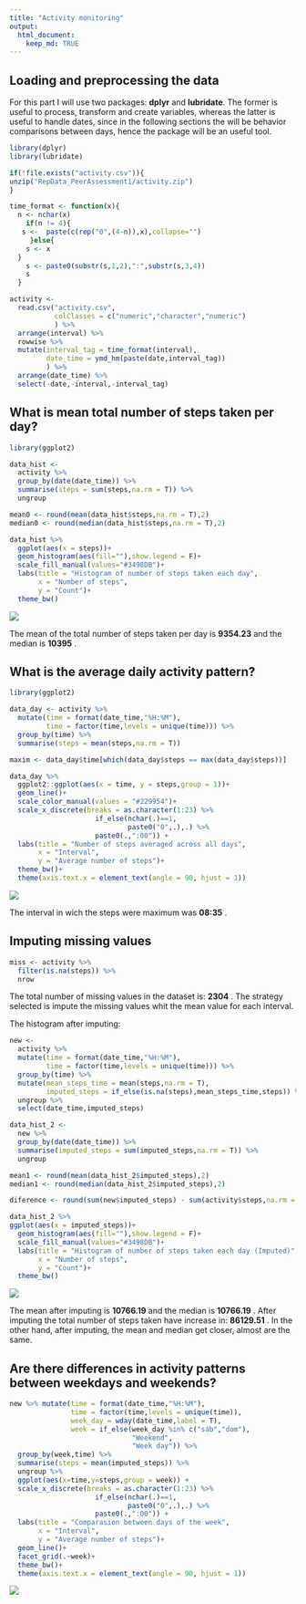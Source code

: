 ```yaml
---
title: "Activity monitoring"
output: 
  html_document:
    keep_md: TRUE
---
```




## Loading and preprocessing the data

For this part I will use two packages: **dplyr** and **lubridate**. The former is useful to process, transform and create variables, whereas the latter is useful to handle dates, since in the following sections the will be behavior comparisons between days, hence the package will be an useful tool.


```r
library(dplyr)
library(lubridate)

if(!file.exists("activity.csv")){
unzip("RepData_PeerAssessment1/activity.zip")
}

time_format <- function(x){
  n <- nchar(x)
    if(n != 4){
   s <-  paste(c(rep("0",(4-n)),x),collapse="")
     }else{
    s <- x
  }
    s <- paste0(substr(s,1,2),":",substr(s,3,4))
    s
  }

activity <- 
  read.csv("activity.csv",
           colClasses = c("numeric","character","numeric")
           ) %>% 
  arrange(interval) %>% 
  rowwise %>% 
  mutate(interval_tag = time_format(interval),
         date_time = ymd_hm(paste(date,interval_tag))
         ) %>% 
  arrange(date_time) %>% 
  select(-date,-interval,-interval_tag)
```

## What is mean total number of steps taken per day?


```r
library(ggplot2)

data_hist <- 
  activity %>% 
  group_by(date(date_time)) %>% 
  summarise(steps = sum(steps,na.rm = T)) %>% 
  ungroup

mean0 <- round(mean(data_hist$steps,na.rm = T),2)
median0 <- round(median(data_hist$steps,na.rm = T),2)

data_hist %>% 
  ggplot(aes(x = steps))+
  geom_histogram(aes(fill=""),show.legend = F)+
  scale_fill_manual(values="#3498DB")+
  labs(title = "Histogram of number of steps taken each day",
       x = "Number of steps",
       y = "Count")+
  theme_bw()
```

![](PA1_template_files/figure-html/histogram-1.png)<!-- -->

The mean of the total number of steps taken per day is **9354.23** and the median is **10395** .

## What is the average daily activity pattern?


```r
library(ggplot2)

data_day <- activity %>% 
  mutate(time = format(date_time,"%H:%M"),
         time = factor(time,levels = unique(time))) %>% 
  group_by(time) %>% 
  summarise(steps = mean(steps,na.rm = T)) 

maxim <- data_day$time[which(data_day$steps == max(data_day$steps))]

data_day %>% 
  ggplot2::ggplot(aes(x = time, y = steps,group = 1))+
  geom_line()+
  scale_color_manual(values = "#229954")+
  scale_x_discrete(breaks = as.character(1:23) %>%
                     if_else(nchar(.)==1,
                             paste0("0",.),.) %>% 
                     paste0(.,":00")) +
  labs(title = "Number of steps averaged across all days",
       x = "Interval",
       y = "Average number of steps")+
  theme_bw()+
  theme(axis.text.x = element_text(angle = 90, hjust = 1))
```

![](PA1_template_files/figure-html/daily_mean-1.png)<!-- -->

The interval in wich the steps were maximum was **08:35** .

## Imputing missing values


```r
miss <- activity %>% 
  filter(is.na(steps)) %>% 
  nrow
```

The total number of missing values in the dataset is: **2304** . The strategy selected is impute the missing values whit the mean value for each interval.

The histogram after imputing:


```r
new <-
  activity %>%
  mutate(time = format(date_time,"%H:%M"),
         time = factor(time,levels = unique(time))) %>%
  group_by(time) %>%
  mutate(mean_steps_time = mean(steps,na.rm = T),
         imputed_steps = if_else(is.na(steps),mean_steps_time,steps)) %>%
  ungroup %>%
  select(date_time,imputed_steps)

data_hist_2 <-
  new %>%
  group_by(date(date_time)) %>%
  summarise(imputed_steps = sum(imputed_steps,na.rm = T)) %>%
  ungroup

mean1 <- round(mean(data_hist_2$imputed_steps),2)
median1 <- round(median(data_hist_2$imputed_steps),2)

diference <- round(sum(new$imputed_steps) - sum(activity$steps,na.rm = T),2)

data_hist_2 %>% 
ggplot(aes(x = imputed_steps))+
  geom_histogram(aes(fill=""),show.legend = F)+
  scale_fill_manual(values="#3498DB")+
  labs(title = "Histogram of number of steps taken each day (Imputed)",
       x = "Number of steps",
       y = "Count")+
  theme_bw()
```

![](PA1_template_files/figure-html/imputing-1.png)<!-- -->


The mean after imputing is **10766.19** and the median is **10766.19** . After imputing the total number of steps taken have increase in: **86129.51** . In the other hand, after imputing, the mean and median get closer, almost are the same.

## Are there differences in activity patterns between weekdays and weekends?


```r
new %>% mutate(time = format(date_time,"%H:%M"),
               time = factor(time,levels = unique(time)),
               week_day = wday(date_time,label = T),
               week = if_else(week_day %in% c("sáb","dom"),
                              "Weekend",
                              "Week day")) %>% 
  group_by(week,time) %>% 
  summarise(steps = mean(imputed_steps)) %>% 
  ungroup %>% 
  ggplot(aes(x=time,y=steps,group = week)) +
  scale_x_discrete(breaks = as.character(1:23) %>%
                     if_else(nchar(.)==1,
                             paste0("0",.),.) %>% 
                     paste0(.,":00")) +
  labs(title = "Comparasion between days of the week",
       x = "Interval",
       y = "Average number of steps")+
  geom_line()+
  facet_grid(.~week)+
  theme_bw()+
  theme(axis.text.x = element_text(angle = 90, hjust = 1))
```

![](PA1_template_files/figure-html/unnamed-chunk-1-1.png)<!-- -->


  

